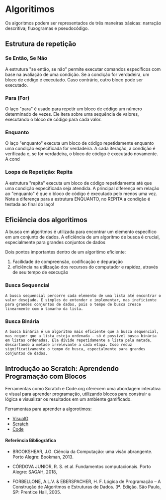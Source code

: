 # Algoritimos
Os algoritmos podem ser representados de três maneiras básicas: narração descritiva; fluxogramas e pseudocódigo.
## Estrutura de repetição
### Se Então, Se Não
A estrutura "se então, se não" permite executar comandos específicos com base na avaliação de uma condição. Se a condição for verdadeira, um bloco de código é executado. Caso contrário, outro bloco pode ser executado.
### Para (For)
O laço "para" é usado para repetir um bloco de código um número determinado de vezes. Ele itera sobre uma sequência de valores, executando o bloco de código para cada valor.
### Enquanto
O laço "enquanto" executa um bloco de código repetidamente enquanto uma condição especificada for verdadeira. A cada iteração, a condição é verificada e, se for verdadeira, o bloco de código é executado novamente. A cond
### Loops de Repetição: Repita
A estrutura "repita" executa um bloco de código repetidamente até que uma condição especificada seja atendida. A principal diferença em relação ao "enquanto" é que o bloco de código é executado pelo menos uma vez. Note a diferença para a estrutura ENQUANTO, no REPITA a condição é testada ao final do laço!

## Eficiência dos algoritimos

A busca em algoritmos é utilizada para encontrar um elemento específico em um conjunto de dados. A eficiência de um algoritmo de busca é crucial, especialmente para grandes conjuntos de dados

Dois pontos importantes dentro de um algoritimo eficiente:
1. Facilidade de compreensão, codificação e depuração
2. eficiência na utilização dos recursos do computador e rapidez, através de seu tempo de execução

### Busca Sequencial
    A busca sequencial percorre cada elemento de uma lista até encontrar o valor desejado. É simples de entender e implementar, mas ineficiente para grandes conjuntos de dados, pois o tempo de busca cresce linearmente com o tamanho da lista.
### Busca Binária
    A busca binária é um algoritmo mais eficiente que a busca sequencial, mas requer que a lista esteja ordenada - só é possível busca binária em listas ordenadas. Ela divide repetidamente a lista pela metade, descartando a metade irrelevante a cada etapa. Isso reduz significativamente o tempo de busca, especialmente para grandes conjuntos de dados. 


## Introdução ao Scratch: Aprendendo Programação com Blocos
Ferramentas como Scratch e Code.org oferecem uma abordagem interativa e visual para aprender programação, utilizando blocos para construir a lógica e visualizar os resultados em um ambiente gamificado.

Ferramentas para aprender a algorotimos:
- [VisualG](https://visualg3.com.br)
- [Scratch](https://scratch.mit.edu)
- [Code](https://code.org)

#### Referência Bibliográfica 

- BROOKSHEAR, J.G. Ciência da Computação: uma visão abrangente. Porto Alegre: Bookman, 2013.

- CÓRDOVA JUNIOR, R. S. et al. Fundamentos computacionais. Porto Alegre: SAGAH, 2018,

- FORBELLONE, A.L.V. & EBERSPACHER, H. F.  Lógica de Programação –  A Construção de Algoritmos e Estruturas de Dados. 3ª. Edição. São Paulo, SP: Prentice Hall, 2005.